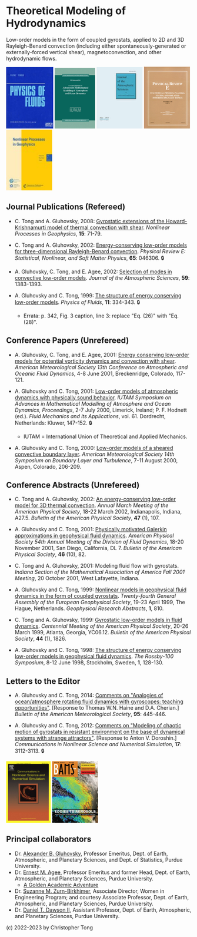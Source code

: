 # Theoretical Modeling of Hydrodynamics

Low-order models in the form of coupled gyrostats, applied to 2D and 3D Rayleigh-Benard convection (including either spontaneously-generated or externally-forced vertical shear), magnetoconvection, and other hydrodynamic flows.

<img src="journal_pof.jpg" width="128"> <img src="iutam_cover.jpg" width="110"> <img src="journal_jas.jpg" width="125"> <img src="journal_pre.gif" width="125"> <img src="journal_npg.jpg" width="125"> 

## Journal Publications (Refereed)

- C. Tong and A. Gluhovsky, 2008:  [Gyrostatic extensions of the Howard-Krishnamurti model of thermal convection with shear](https://doi.org/10.5194/npg-15-71-2008).  *Nonlinear Processes in Geophysics*, **15**: 71-79.

- C. Tong and A. Gluhovsky, 2002:  [Energy-conserving low-order models for three-dimensional Rayleigh-Benard convection](https://doi.org/10.1103/PhysRevE.65.046306).  *Physical Review E:  Statistical, Nonlinear, and Soft Matter Physics*, **65**: 046306.  :lock:

- A. Gluhovsky, C. Tong, and E. Agee, 2002:  [Selection of modes in convective low-order models](https://doi.org/10.1175/1520-0469(2002)059<1383:SOMICL>2.0.CO;2
).  *Journal of the Atmospheric Sciences*, **59**: 1383-1393.

- A. Gluhovsky and C. Tong, 1999:  [The structure of energy conserving low-order models](https://doi.org/10.1063/1.869883).  *Physics of  Fluids*, **11**: 334-343.  :lock:

  - Errata:  p. 342, Fig. 3 caption, line 3:  replace "Eq. (26)" with "Eq. (28)".

## Conference Papers (Unrefereed)

- A. Gluhovsky, C. Tong, and E. Agee, 2001:  [Energy conserving low-order models for potential vorticity dynamics and convection with shear](https://ams.confex.com/ams/13FLUID/webprogram/Paper21040.html).  *American Meteorological Society 13th Conference on Atmospheric and Oceanic Fluid Dynamics*, 4-8 June 2001, Breckenridge, Colorado, 117-121.

- A. Gluhovsky and C. Tong, 2001:  [Low-order models of atmospheric dynamics with physically sound behavior](https://doi.org/10.1007/978-94-010-0792-4_17). *IUTAM Symposium on Advances in Mathematical Modelling of Atmosphere and Ocean Dynamics, Proceedings*, 2-7 July 2000, Limerick, Ireland; P. F. Hodnett (ed.). *Fluid Mechanics and its Applications*, vol. 61. Dordrecht, Netherlands: Kluwer, 147-152.  :lock:

  - IUTAM = International Union of Theoretical and Applied Mechanics.

- A. Gluhovsky and C. Tong, 2000:  [Low-order models of a sheared convective boundary layer](aspen2000.pdf).  *American Meteorological Society 14th Symposium on Boundary Layer and Turbulence*, 7-11 August 2000, Aspen, Colorado, 206-209.

## Conference Abstracts (Unrefereed)

- C. Tong and A. Gluhovsky, 2002:  [An energy-conserving low-order model for 3D thermal convection](http://flux.aps.org/meetings/YR02/MAR02/baps/abs/S270005.html).  *Annual March Meeting of the American Physical Society*, 18-22 March 2002, Indianapolis, Indiana, A27.5.  *Bulletin of the American Physical Society*, **47** (1), 107.

- A. Gluhovsky and C. Tong, 2001:  [Physically motivated Galerkin approximations in geophysical fluid dynamics](http://flux.aps.org/meetings/YR01/DFD01/abs/S420007.html). *American Physical Society 54th Annual Meeting of the Division of Fluid Dynamics*, 18-20 November 2001, San Diego, California, DL 7.  *Bulletin of the American Physical Society*, **46** (10), 82.

- C. Tong and A. Gluhovsky, 2001:  Modeling fluid flow with gyrostats.  *Indiana Section of the Mathematical Association of America Fall 2001 Meeting*, 20 October 2001, West Lafayette, Indiana.

- A. Gluhovsky and C. Tong, 1999:  [Nonlinear models in geophysical fluid dynamics in the form of coupled gyrostats](egs1999ex.PNG).  *Twenty-fourth General Assembly of the European Geophysical Society*, 19-23 April 1999, The Hague, Netherlands.  *Geophysical Research Abstracts*, **1**, 810.

- C. Tong and A. Gluhovsky, 1999:  [Gyrostatic low-order models in fluid dynamics](http://flux.aps.org/meetings/YR99/CENT99/abs/S9145012.html).  *Centennial Meeting of the American Physical Society*, 20-26 March 1999, Atlanta, Georgia, YC06.12.  *Bulletin of the American Physical Society*, **44** (1), 1826.

- A. Gluhovsky and C. Tong, 1998:  [The structure of energy conserving low-order models in geophysical fluid dynamics](rossby100.pdf). *The Rossby-100 Symposium*, 8-12 June 1998, Stockholm, Sweden, **1**, 128-130.


## Letters to the Editor

- A. Gluhovsky and C. Tong, 2014:  [Comments on "Analogies of ocean/atmosphere rotating fluid dynamics with gyroscopes:  teaching opportunities"](https://doi.org/10.1175/BAMS-D-13-00166.1).  [Response to Thomas W.N. Haine and D.A. Cherian.]  *Bulletin of the American Meteorological Society*, **95**: 445-446.

- A. Gluhovsky and C. Tong, 2012:  [Comments on "Modeling of chaotic motion of gyrostats in resistant environment on the base of dynamical systems with strange attractors"](https://doi.org/10.1016/j.cnsns.2011.11.019).  [Response to Anton V. Doroshin.]  *Communications in Nonlinear Science and Numerical Simulation*, **17**: 3112-3113.  :lock:

<img src="journal_csns.gif" width="121"> <img src="bams_cover.jpg" width="125">


## Principal collaborators

- Dr. [Alexander B. Gluhovsky](https://www.eaps.purdue.edu/people/profile/aglu.html), Professor Emeritus, Dept. of Earth, Atmospheric, and Planetary Sciences, and Dept. of Statistics, Purdue University.
- Dr. [Ernest M. Agee](https://www.eaps.purdue.edu/people/profile/eagee.html), Professor Emeritus and former Head, Dept. of Earth, Atmospheric, and Planetary Sciences, Purdue University.
  - [A Golden Academic Adventure](https://www.eaps.purdue.edu/news/articles/2021/1006_agee.html)
- Dr. [Suzanne M. Zurn-Birkhimer](https://www.purdue.edu/wiep/AboutUs/WIEP%20Administration.html#collapseTwo), Associate Director, Women in Engineering Program; and courtesy Associate Professor, Dept. of Earth, Atmospheric, and Planetary Sciences, Purdue University.
- Dr. [Daniel T. Dawson II](https://www.eaps.purdue.edu/people/profile/dawson29.html), Assistant Professor, Dept. of Earth, Atmospheric, and Planetary Sciences, Purdue University.


(c) 2022-2023 by Christopher Tong
